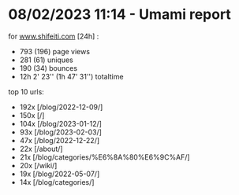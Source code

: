 # 08/02/2023 11:14 - Umami report
for www.shifeiti.com [24h] :

 - 793 (196) page views
 - 281 (61) uniques
 - 190 (34) bounces
 - 12h 2' 23'' (1h 47' 31'') totaltime


top 10 urls:
 - 192x [/blog/2022-12-09/]
 - 150x [/]
 - 104x [/blog/2023-01-12/]
 - 93x [/blog/2023-02-03/]
 - 47x [/blog/2022-12-22/]
 - 22x [/about/]
 - 21x [/blog/categories/%E6%8A%80%E6%9C%AF/]
 - 20x [/wiki/]
 - 19x [/blog/2022-05-07/]
 - 14x [/blog/categories/]


